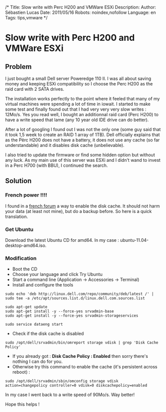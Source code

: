/*
Title: Slow write with Perc H200 and VMWare ESXi
Description: 
Author: Sébastien Lucas
Date: 2011/05/16
Robots: noindex,nofollow
Language: en
Tags: tips,vmware
*/
# Slow write with Perc H200 and VMWare ESXi

## Problem
I just bought a small Dell server Poweredge 110 II. I was all about saving money and keeping ESXi compatibility so I choose the Perc H200 as the raid card with 2 SATA drives.

The installation works perfectly to the point where it feeled that many of my virtual machines were spending a lot of time in iowait. I started to make some test and finally found out that I had very very very slow writes : 12Mo/s. Yes you read well, I bought an additionnal raid card (Perc H200) to have a write speed that lame (any 10 year old IDE drive can do better).

After a lot of googling I found out I was not the only one (some guy said that it took 1,5 week to create an RAID 1 array of 1TB). Dell officially explains that as the Përc H200 does not have a battery, it does not use any cache (so far understandable) and it disables disk cache (unbelievable).

I also tried to update the firmware or find some hidden option but without any luck. As my main use of this server was ESXi and I didn't wand to invest in a Perc H700 (with BBU), I continued the search.

## Solution

### French power !!!!
I found in a [french forum](http://forum.online.net/index.php?/topic/316-en-cas-de-performances-degradees-de-votre-h200-assurez-vous-de-lactivation-du-cache-disque-sata/page__p__1328__hl__h200__fromsearch__1#entry1328) a way to enable the disk cache. It should not harm your data (at least not mine), but do a backup before. So here is a quick translation.

### Get Ubuntu

Download the latest Ubuntu CD for amd64. In my case : ubuntu-11.04-desktop-amd64.iso.

### Modification

*	Boot the CD
*	Choose your language and click Try Ubuntu
*	Start a command line (Application -> Accessories -> Terminal)
*	Install and configure the tools

```
sudo echo 'deb http://linux.dell.com/repo/community/deb/latest /' | sudo tee -a /etc/apt/sources.list.d/linux.dell.com.sources.list

sudo apt-get update
sudo apt-get install -y --force-yes srvadmin-base
sudo apt-get install -y --force-yes srvadmin-storageservices

sudo service dataeng start
```
*	Check if the disk cache is disabled

```
sudo /opt/dell/srvadmin/bin/omreport storage vdisk | grep 'Disk Cache Policy'
```
*	If you already got : **Disk Cache Policy : Enabled** then sorry there's nothing I can do for you.
*	Otherwise try this command to enable the cache (it's persistent across reboot) :

```
sudo /opt/dell/srvadmin/sbin/omconfig storage vdisk  action=changepolicy controller=0 vdisk=0 diskcachepolicy=enabled
```

In my case I went back to a write speed of 90Mo/s. Way better!

Hope this helps !






